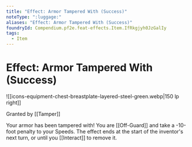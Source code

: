 ```yaml
---
title: "Effect: Armor Tampered With (Success)"
noteType: ":luggage:"
aliases: "Effect: Armor Tampered With (Success)"
foundryId: Compendium.pf2e.feat-effects.Item.IfRkgjyh0JzGalIy
tags:
  - Item
---
```


# Effect: Armor Tampered With (Success)
![[icons-equipment-chest-breastplate-layered-steel-green.webp|150 lp right]]

Granted by [[Tamper]]

Your armor has been tampered with! You are [[Off-Guard]] and take a -10-foot penalty to your Speeds. The effect ends at the start of the inventor's next turn, or until you [[Interact]] to remove it.
